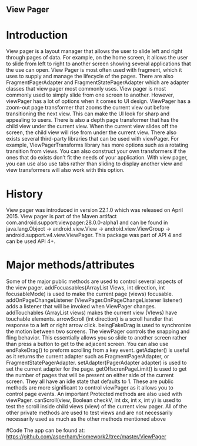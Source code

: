 ## View Pager

# Introduction
View pager is a layout manager that allows the user to slide left and right through pages of data. For example, on the home screen, it allows the user to slide from left to right to another screen showing several applications that the use can open. View Pager is most often used with fragment, which it uses to supply and manage the lifecycle of the pages. There are also FragmentPagerAdapter and FragmentStatePagerAdapter which are adapter classes that view pager most commonly uses. View pager is most commonly used to simply slide from one screen to another. However, viewPager has a lot of options when it comes to UI design. ViewPager has a zoom-out page transformer that zooms the current view out before transitioning the next view. This can make the UI look for sharp and appealing to users. There is also a depth page transformer that has the child view under the current view. When the current view slides off the screen, the child view will rise from under the current view. There also exists several third-party libraries that can be used with viewPager. For example, ViewPagerTransforms library has more options such as a rotating transition from views. You can also construct your own transformers if the ones that do exists don’t fit the needs of your application. With view pager, you can use also use tabs rather than sliding to display another view and view transformers will also work with this option. 

# History
View pager was introduced in version 22.1.0 which was released on April 2015. View pager is part of the Maven artifact com.android.support:viewpager:28.0.0-alpha1 and can be found in java.lang.Object -> android.view.View -> android.view.ViewGroup -> android.support.v4.view.ViewPager. This package was part of API 4 and can be used API 4+. 

# Major methods/attributes 
Some of the major public methods are used to control several aspects of the view pager. addFocuasables(ArrayList<View> Views, int direction, int focusableMode) is used to make the current page (views) focusable. addOnPageChangeListener (ViewPager.OnPageChangeListener listener) adds a listener that will be invoked when ViewPager changes. addTouchables (ArrayList<View> views) makes the current view (VIews) have touchable elements. arrowScroll (int direction) is a scroll handler that response to a left or right arrow click. beingFakeDrag is used to synchronize the motion between two screens. The viewPager controls the snapping and fling behavior. This essentially allows you so slide to another screen rather than press a button to get to the adjacent screen. You can also use endFakeDrag() to preform scrolling from a key event. getAdapter() is useful as it returns the current adapter such as FragmentPagerAdapter, or FragmentStatePagerAdapter. setAdapter(PagerAdapter adapter) is used to set the current adapter for the page.  getOffscrenPageLimit() is used to get the number of pages that will be present on either side of the current screen. They all have an idle state that defaults to 1. These are public methods are more significant to control viewPager as it allows you to control page events. An important Protected methods are also used with viewPager. canScroll(view, Boolean checkV, int dx, int x, int y) is used to test the scroll inside child views (view) of the current view pager. All of the other private methods are used to test views and are not necessarily necessarily used as much as the other methods mentioned above

#Code 
The app can be found at: https://github.com/asperham/Homework2/tree/master/ViewPager 
